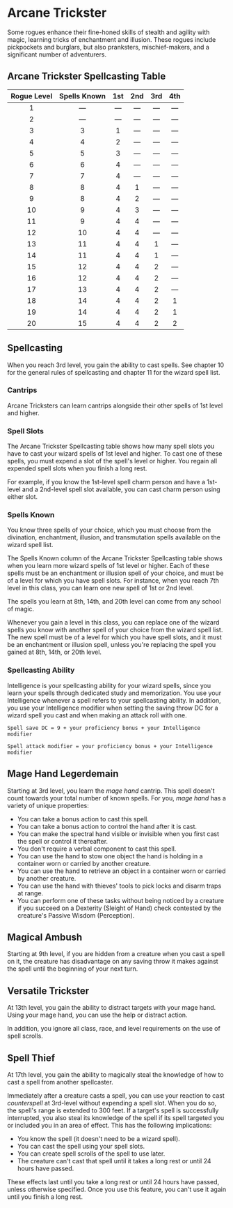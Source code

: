 # Arcane Trickster
Some rogues enhance their fine-honed skills of stealth and agility with magic, learning tricks of enchantment and illusion. These rogues include pickpockets and burglars, but also pranksters, mischief-makers, and a significant number of adventurers.

## Arcane Trickster Spellcasting Table

| Rogue Level  | Spells Known | 1st | 2nd | 3rd | 4th |
|:------------:|:------------:|:---:|:---:|:---:|:---:|
| 1            | —            | —   | —   | —   | —   |
| 2            | —            | —   | —   | —   | —   |
| 3            | 3            | 1   | —   | —   | —   |
| 4            | 4            | 2   | —   | —   | —   |
| 5            | 5            | 3   | —   | —   | —   |
| 6            | 6            | 4   | —   | —   | —   |
| 7            | 7            | 4   | —   | —   | —   |
| 8            | 8            | 4   | 1   | —   | —   |
| 9            | 8            | 4   | 2   | —   | —   |
| 10           | 9            | 4   | 3   | —   | —   |
| 11           | 9            | 4   | 4   | —   | —   |
| 12           | 10           | 4   | 4   | —   | —   |
| 13           | 11           | 4   | 4   | 1   | —   |
| 14           | 11           | 4   | 4   | 1   | —   |
| 15           | 12           | 4   | 4   | 2   | —   |
| 16           | 12           | 4   | 4   | 2   | —   |
| 17           | 13           | 4   | 4   | 2   | —   |
| 18           | 14           | 4   | 4   | 2   | 1   |
| 19           | 14           | 4   | 4   | 2   | 1   |
| 20           | 15           | 4   | 4   | 2   | 2   |

## Spellcasting
When you reach 3rd level, you gain the ability to cast spells. See chapter 10 for the general rules of spellcasting and chapter 11 for the wizard spell list.

### Cantrips
Arcane Tricksters can learn cantrips alongside their other spells of 1st level and higher.

### Spell Slots
The Arcane Trickster Spellcasting table shows how many spell slots you have to cast your wizard spells of 1st level and higher. To cast one of these spells, you must expend a slot of the spell's level or higher. You regain all expended spell slots when you finish a long rest.

For example, if you know the 1st-level spell charm person and have a 1st-level and a 2nd-level spell slot available, you can cast charm person using either slot.

### Spells Known
You know three spells of your choice, which you must choose from the divination, enchantment, illusion, and transmutation spells available on the wizard spell list.

The Spells Known column of the Arcane Trickster Spellcasting table shows when you learn more wizard spells of 1st level or higher. Each of these spells must be an enchantment or illusion spell of your choice, and must be of a level for which you have spell slots. For instance, when you reach 7th level in this class, you can learn one new spell of 1st or 2nd level.

The spells you learn at 8th, 14th, and 20th level can come from any school of magic.

Whenever you gain a level in this class, you can replace one of the wizard spells you know with another spell of your choice from the wizard spell list. The new spell must be of a level for which you have spell slots, and it must be an enchantment or illusion spell, unless you're replacing the spell you gained at 8th, 14th, or 20th level.

### Spellcasting Ability
Intelligence is your spellcasting ability for your wizard spells, since you learn your spells through dedicated study and memorization. You use your Intelligence whenever a spell refers to your spellcasting ability. In addition, you use your Intelligence modifier when setting the saving throw DC for a wizard spell you cast and when making an attack roll with one.

`Spell save DC = 9 + your proficiency bonus + your Intelligence modifier`

`Spell attack modifier = your proficiency bonus + your Intelligence modifier`

## Mage Hand Legerdemain
Starting at 3rd level, you learn the *mage hand* cantrip. This spell doesn't count towards your total number of known spells. For you, *mage hand* has a variety of unique properties:

- You can take a bonus action to cast this spell.
- You can take a bonus action to control the hand after it is cast.
- You can make the spectral hand visible or invisible when you first cast the spell or control it thereafter.
- You don't require a verbal component to cast this spell.
- You can use the hand to stow one object the hand is holding in a container worn or carried by another creature.
- You can use the hand to retrieve an object in a container worn or carried by another creature.
- You can use the hand with thieves' tools to pick locks and disarm traps at range.
- You can perform one of these tasks without being noticed by a creature if you succeed on a Dexterity (Sleight of Hand) check contested by the creature's Passive Wisdom (Perception).

## Magical Ambush
Starting at 9th level, if you are hidden from a creature when you cast a spell on it, the creature has disadvantage on any saving throw it makes against the spell until the beginning of your next turn.

## Versatile Trickster
At 13th level, you gain the ability to distract targets with your mage hand. Using your mage hand, you can use the help or distract action. 

In addition, you ignore all class, race, and level requirements on the use of spell scrolls.

## Spell Thief
At 17th level, you gain the ability to magically steal the knowledge of how to cast a spell from another spellcaster.

Immediately after a creature casts a spell, you can use your reaction to cast *counterspell* at 3rd-level without expending a spell slot. When you do so, the spell's range is extended to 300 feet. If a target's spell is successfully interrupted, you also steal its knowledge of the spell if its spell targeted you or included you in an area of effect. This has the following implications:
- You know the spell (it doesn't need to be a wizard spell).
- You can cast the spell using your spell slots.
- You can create spell scrolls of the spell to use later.
- The creature can't cast that spell until it takes a long rest or until 24 hours have passed.

These effects last until you take a long rest or until 24 hours have passed, unless otherwise specified. Once you use this feature, you can't use it again until you finish a long rest.